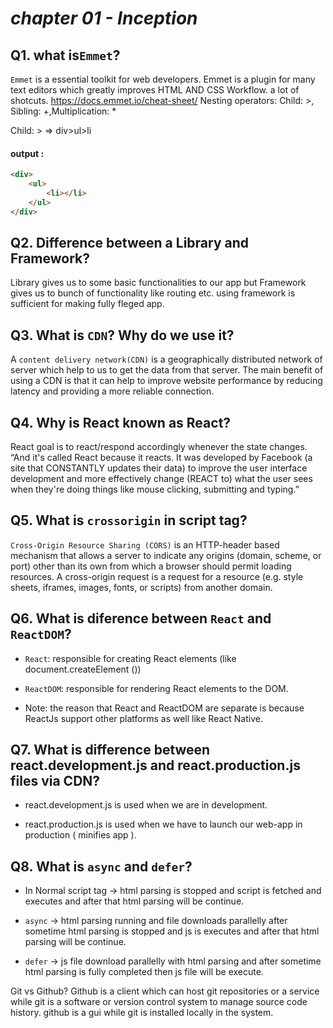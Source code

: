 # _chapter 01 - Inception_ 

## Q1. what is`Emmet`?
`Emmet` is a essential toolkit for web developers. Emmet is a plugin for many text editors which greatly improves HTML AND CSS Workflow.
a lot of shotcuts.
https://docs.emmet.io/cheat-sheet/
Nesting operators: Child: >, Sibling: +,Multiplication: *

Child: >  => div>ul>li 

#### output : 
```html
<div>
    <ul>
       	<li></li>
    </ul>
</div>
```

## Q2. Difference between a Library and Framework?
 Library gives us to some basic functionalities to our app but Framework gives us to bunch of functionality like routing etc. using framework is sufficient for making fully fleged app.

## Q3. What is `CDN`? Why do we use it?
A `content delivery network(CDN)` is a geographically distributed network of server which help to us to get the data from that server.
The main benefit of using a CDN is that it can help to improve website performance by reducing latency and providing a more reliable connection.


## Q4. Why is React known as React? 
React goal is to react/respond accordingly whenever the state changes.
“And it's called React because it reacts. It was developed by Facebook (a site that CONSTANTLY updates their data) to improve the user interface
 development and more effectively change (REACT to) what the user sees when they're doing things like mouse clicking, submitting and typing.”
 

## Q5. What is `crossorigin` in script tag?
`Cross-Origin Resource Sharing (CORS)` is an HTTP-header based mechanism that allows a server to indicate any origins (domain, scheme, or port) other than its own from which a browser should permit loading resources.
A cross-origin request is a request for a resource (e.g. style sheets, iframes, images, fonts, or scripts) from another domain.

## Q6. What is diference between `React` and `ReactDOM`?
- `React`: responsible for creating React elements (like document.createElement ())

- `ReactDOM`: responsible for rendering React elements to the DOM.

- Note: the reason that React and ReactDOM are separate is because ReactJs support other platforms as well like React Native.
 
## Q7. What is difference between react.development.js and react.production.js files via CDN?

- react.development.js is used when we are in development.

- react.production.js is used when we have to launch our web-app in production ( minifies app ).


## Q8. What is `async` and `defer`?

- In Normal script tag -> html parsing is stopped and script is fetched and executes and after that html parsing will be continue.

- `async` -> html parsing running and file downloads parallelly after sometime html parsing is stopped and js is executes and after that html parsing will be continue.

- `defer` -> js file download parallelly with html parsing and after sometime html parsing is fully completed then js file will be execute.

Git vs Github?
Github is a client which can host git repositories or a service while git is a software or version control system to manage source code history.
github is a gui while git is installed locally in the system.



 







